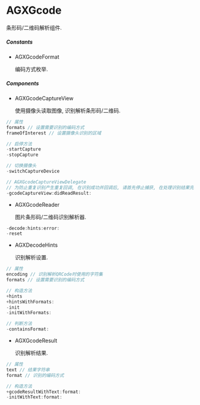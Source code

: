 # AGXGcode

条形码/二维码解析组件.

##### Constants

- AGXGcodeFormat

    编码方式枚举.

##### Components

- AGXGcodeCaptureView

    使用摄像头读取图像, 识别解析条形码/二维码.

```objectivec
// 属性
formats // 设置需要识别的编码方式
frameOfInterest // 设置摄像头识别的区域

// 启停方法
-startCapture
-stopCapture

// 切换摄像头
-switchCaptureDevice

// AGXGcodeCaptureViewDelegate
// 为防止重复识别产生重复回调, 在识别成功并回调后, 请首先停止捕获, 在处理识别结果完成后按需要重启捕获.
-gcodeCaptureView:didReadResult:
```

- AGXGcodeReader

    图片条形码/二维码识别解析器.

```objectivec
-decode:hints:error:
-reset
```

- AGXDecodeHints

    识别解析设置.

```objectivec
// 属性
encoding // 识别解析QRCode时使用的字符集
formats // 设置需要识别的编码方式

// 构造方法
+hints
+hintsWithFormats:
-init
-initWithFormats:

// 判断方法
-containsFormat:
```

- AGXGcodeResult

    识别解析结果.

```objectivec
// 属性
text // 结果字符串
format // 识别的编码方式

// 构造方法
+gcodeResultWithText:format:
-initWithText:format:
```
